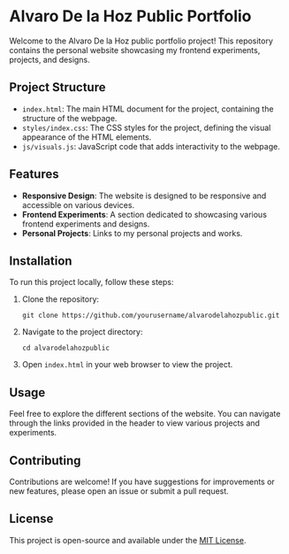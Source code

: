 # Alvaro De la Hoz Public Portfolio

Welcome to the Alvaro De la Hoz public portfolio project! This repository contains the personal website showcasing my frontend experiments, projects, and designs.

## Project Structure

- `index.html`: The main HTML document for the project, containing the structure of the webpage.
- `styles/index.css`: The CSS styles for the project, defining the visual appearance of the HTML elements.
- `js/visuals.js`: JavaScript code that adds interactivity to the webpage.

## Features

- **Responsive Design**: The website is designed to be responsive and accessible on various devices.
- **Frontend Experiments**: A section dedicated to showcasing various frontend experiments and designs.
- **Personal Projects**: Links to my personal projects and works.

## Installation

To run this project locally, follow these steps:

1. Clone the repository:
   ```
   git clone https://github.com/yourusername/alvarodelahozpublic.git
   ```
2. Navigate to the project directory:
   ```
   cd alvarodelahozpublic
   ```
3. Open `index.html` in your web browser to view the project.

## Usage

Feel free to explore the different sections of the website. You can navigate through the links provided in the header to view various projects and experiments.

## Contributing

Contributions are welcome! If you have suggestions for improvements or new features, please open an issue or submit a pull request.

## License

This project is open-source and available under the [MIT License](LICENSE).